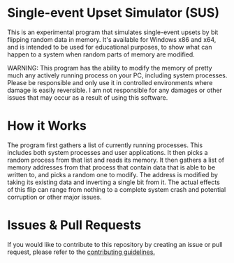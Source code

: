 # Single-event Upset Simulator (SUS)
 This is an experimental program that simulates single-event upsets by bit flipping random data in memory. It's available for Windows x86 and x64, and is intended to be used for educational purposes, to show what can happen to a system when random parts of memory are modified.

 WARNING: This program has the ability to modify the memory of pretty much any actively running process on your PC, including system processes. Please be responsible and only use it in controlled environments where damage is easily reversible. I am not responsible for any damages or other issues that may occur as a result of using this software.

# How it Works
 The program first gathers a list of currently running processes. This includes both system processes and user applications. It then picks a random process from that list and reads its memory. It then gathers a list of memory addresses from that process that contain data that is able to be written to, and picks a random one to modify. The address is modified by taking its existing data and inverting a single bit from it. The actual effects of this flip can range from nothing to a complete system crash and potential corruption or other major issues.

# Issues & Pull Requests
 If you would like to contribute to this repository by creating an issue or pull request, please refer to the [contributing guidelines.](https://lambdagaming.github.io/contributing.html)
